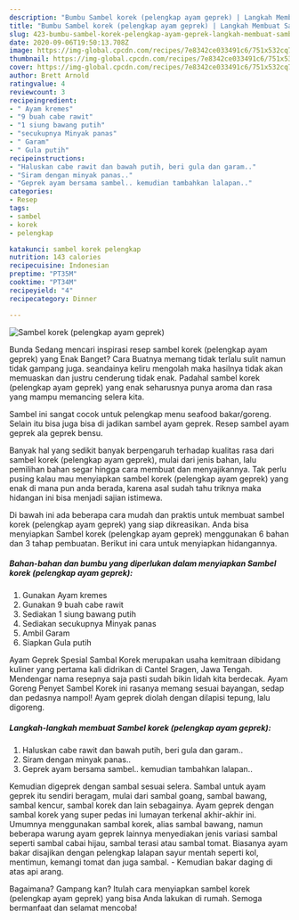 ```yaml
---
description: "Bumbu Sambel korek (pelengkap ayam geprek) | Langkah Membuat Sambel korek (pelengkap ayam geprek) Yang Mudah Dan Praktis"
title: "Bumbu Sambel korek (pelengkap ayam geprek) | Langkah Membuat Sambel korek (pelengkap ayam geprek) Yang Mudah Dan Praktis"
slug: 423-bumbu-sambel-korek-pelengkap-ayam-geprek-langkah-membuat-sambel-korek-pelengkap-ayam-geprek-yang-mudah-dan-praktis
date: 2020-09-06T19:50:13.708Z
image: https://img-global.cpcdn.com/recipes/7e8342ce033491c6/751x532cq70/sambel-korek-pelengkap-ayam-geprek-foto-resep-utama.jpg
thumbnail: https://img-global.cpcdn.com/recipes/7e8342ce033491c6/751x532cq70/sambel-korek-pelengkap-ayam-geprek-foto-resep-utama.jpg
cover: https://img-global.cpcdn.com/recipes/7e8342ce033491c6/751x532cq70/sambel-korek-pelengkap-ayam-geprek-foto-resep-utama.jpg
author: Brett Arnold
ratingvalue: 4
reviewcount: 3
recipeingredient:
- " Ayam kremes"
- "9 buah cabe rawit"
- "1 siung bawang putih"
- "secukupnya Minyak panas"
- " Garam"
- " Gula putih"
recipeinstructions:
- "Haluskan cabe rawit dan bawah putih, beri gula dan garam.."
- "Siram dengan minyak panas.."
- "Geprek ayam bersama sambel.. kemudian tambahkan lalapan.."
categories:
- Resep
tags:
- sambel
- korek
- pelengkap

katakunci: sambel korek pelengkap 
nutrition: 143 calories
recipecuisine: Indonesian
preptime: "PT35M"
cooktime: "PT34M"
recipeyield: "4"
recipecategory: Dinner

---
```



![Sambel korek (pelengkap ayam geprek)](https://img-global.cpcdn.com/recipes/7e8342ce033491c6/751x532cq70/sambel-korek-pelengkap-ayam-geprek-foto-resep-utama.jpg)

Bunda Sedang mencari inspirasi resep sambel korek (pelengkap ayam geprek) yang Enak Banget? Cara Buatnya memang tidak terlalu sulit namun tidak gampang juga. seandainya keliru mengolah maka hasilnya tidak akan memuaskan dan justru cenderung tidak enak. Padahal sambel korek (pelengkap ayam geprek) yang enak seharusnya punya aroma dan rasa yang mampu memancing selera kita.

Sambel ini sangat cocok untuk pelengkap menu seafood bakar/goreng. Selain itu bisa juga bisa di jadikan sambel ayam geprek. Resep sambel ayam geprek ala geprek bensu.

Banyak hal yang sedikit banyak berpengaruh terhadap kualitas rasa dari sambel korek (pelengkap ayam geprek), mulai dari jenis bahan, lalu pemilihan bahan segar hingga cara membuat dan menyajikannya. Tak perlu pusing kalau mau menyiapkan sambel korek (pelengkap ayam geprek) yang enak di mana pun anda berada, karena asal sudah tahu triknya maka hidangan ini bisa menjadi sajian istimewa.


Di bawah ini ada beberapa cara mudah dan praktis untuk membuat sambel korek (pelengkap ayam geprek) yang siap dikreasikan. Anda bisa menyiapkan Sambel korek (pelengkap ayam geprek) menggunakan 6 bahan dan 3 tahap pembuatan. Berikut ini cara untuk menyiapkan hidangannya.

<!--inarticleads1-->

##### Bahan-bahan dan bumbu yang diperlukan dalam menyiapkan Sambel korek (pelengkap ayam geprek):

1. Gunakan  Ayam kremes
1. Gunakan 9 buah cabe rawit
1. Sediakan 1 siung bawang putih
1. Sediakan secukupnya Minyak panas
1. Ambil  Garam
1. Siapkan  Gula putih


Ayam Geprek Spesial Sambal Korek merupakan usaha kemitraan dibidang kuliner yang pertama kali didrikan di Cantel Sragen, Jawa Tengah. Mendengar nama resepnya saja pasti sudah bikin lidah kita berdecak. Ayam Goreng Penyet Sambel Korek ini rasanya memang sesuai bayangan, sedap dan pedasnya nampol! Ayam geprek diolah dengan dilapisi tepung, lalu digoreng. 

<!--inarticleads2-->

##### Langkah-langkah membuat Sambel korek (pelengkap ayam geprek):

1. Haluskan cabe rawit dan bawah putih, beri gula dan garam..
1. Siram dengan minyak panas..
1. Geprek ayam bersama sambel.. kemudian tambahkan lalapan..


Kemudian digeprek dengan sambal sesuai selera. Sambal untuk ayam geprek itu sendiri beragam, mulai dari sambal goang, sambal bawang, sambal kencur, sambal korek dan lain sebagainya. Ayam geprek dengan sambal korek yang super pedas ini lumayan terkenal akhir-akhir ini. Umumnya menggunakan sambal korek, alias sambal bawang, namun beberapa warung ayam geprek lainnya menyediakan jenis variasi sambal seperti sambal cabai hijau, sambal terasi atau sambal tomat. Biasanya ayam bakar disajikan dengan pelengkap lalapan sayur mentah seperti kol, mentimun, kemangi tomat dan juga sambal. - Kemudian bakar daging di atas api arang. 

Bagaimana? Gampang kan? Itulah cara menyiapkan sambel korek (pelengkap ayam geprek) yang bisa Anda lakukan di rumah. Semoga bermanfaat dan selamat mencoba!
